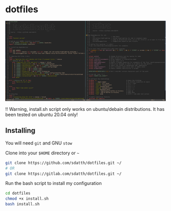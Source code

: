 # dotfiles

![machfiles image](./ss.png)

!! Warning, install.sh script only works on ubuntu/debain distributions. It has been tested on ubuntu 20.04 only! 

## Installing

You will need `git` and GNU `stow`

Clone into your `$HOME` directory or `~`

```bash
git clone https://github.com/sdatth/dotfiles.git ~/
# OR
git clone https://gitlab.com/sdatth/dotfiles.git ~/
```

Run the bash script to install my configuration
```bash
cd dotfiles
chmod +x install.sh
bash install.sh
```

